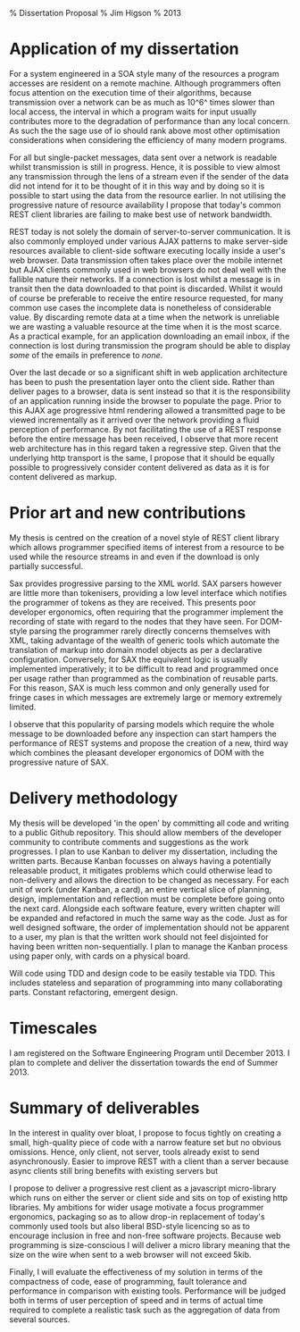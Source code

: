 % Dissertation Proposal
% Jim Higson
% 2013

Application of my dissertation
==============================

For a system engineered in a SOA style many of the resources a program
accesses are resident on a remote machine. Although programmers often
focus attention on the execution time of their algorithms, because
transmission over a network can be as much as 10^6^ times slower than
local access, the interval in which a program waits for input usually
contributes more to the degradation of performance than any local
concern. As such the the sage use of io should rank above most other
optimisation considerations when considering the efficiency of many
modern programs.

For all but single-packet messages, data sent over a network is readable
whilst transmission is still in progress. Hence, it is possible to view
almost any transmission through the lens of a stream even if the sender
of the data did not intend for it to be thought of it in this way and by
doing so it is possible to start using the data from the resource
earlier. In not utilising the progressive nature of resource
availability I propose that today's common REST client libraries are
failing to make best use of network bandwidth.

REST today is not solely the domain of server-to-server communication.
It is also commonly employed under various AJAX patterns to make
server-side resources available to client-side software executing
locally inside a user's web browser. Data transmission often takes place
over the mobile internet but AJAX clients commonly used in web browsers
do not deal well with the fallible nature their networks. If a
connection is lost whilst a message is in transit then the data
downloaded to that point is discarded. Whilst it would of course be
preferable to receive the entire resource requested, for many common use
cases the incomplete data is nonetheless of considerable value. By
discarding remote data at a time when the network is unreliable we are
wasting a valuable resource at the time when it is the most scarce. As a
practical example, for an application downloading an email inbox, if the
connection is lost during transmission the program should be able to
display *some* of the emails in preference to *none*.

Over the last decade or so a significant shift in web application
architecture has been to push the presentation layer onto the client
side. Rather than deliver pages to a browser, data is sent instead so
that it is the responsibility of an application running inside the
browser to populate the page. Prior to this AJAX age progressive html
rendering allowed a transmitted page to be viewed incrementally as it
arrived over the network providing a fluid perception of performance. By
not facilitating the use of a REST response before the entire message
has been received, I observe that more recent web architecture has in
this regard taken a regressive step. Given that the underlying http
transport is the same, I propose that it should be equally possible to
progressively consider content delivered as data as it is for content
delivered as markup.

Prior art and new contributions
===============================

My thesis is centred on the creation of a novel style of REST client
library which allows programmer specified items of interest from a
resource to be used while the resource streams in and even if the
download is only partially successful.

Sax provides progressive parsing to the XML world. SAX parsers however
are little more than tokenisers, providing a low level interface which
notifies the programmer of tokens as they are received. This presents
poor developer ergonomics, often requiring that the programmer implement
the recording of state with regard to the nodes that they have seen. For
DOM-style parsing the programmer rarely directly concerns themselves
with XML, taking advantage of the wealth of generic tools which automate
the translation of markup into domain model objects as per a declarative
configuration. Conversely, for SAX the equivalent logic is usually
implemented imperatively; it to be difficult to read and programmed once
per usage rather than programmed as the combination of reusable parts.
For this reason, SAX is much less common and only generally used for
fringe cases in which messages are extremely large or memory extremely
limited.

I observe that this popularity of parsing models which require the whole
message to be downloaded before any inspection can start hampers the
performance of REST systems and propose the creation of a new, third way
which combines the pleasant developer ergonomics of DOM with the
progressive nature of SAX.

Delivery methodology
====================

My thesis will be developed 'in the open' by committing all code and
writing to a public Github repository. This should allow members of the
developer community to contribute comments and suggestions as the work
progresses. I plan to use Kanban to deliver my dissertation, including
the written parts. Because Kanban focusses on always having a
potentially releasable product, it mitigates problems which could
otherwise lead to non-delivery and allows the direction to be changed as
necessary. For each unit of work (under Kanban, a card), an entire
vertical slice of planning, design, implementation and reflection must
be complete before going onto the next card. Alongside each software
feature, every written chapter will be expanded and refactored in much
the same way as the code. Just as for well designed software, the order
of implementation should not be apparent to a user, my plan is that the
written work should not feel disjointed for having been written
non-sequentially. I plan to manage the Kanban process using paper only,
with cards on a physical board.

Will code using TDD and design code to be easily testable via TDD. This
includes stateless and separation of programming into many collaborating
parts. Constant refactoring, emergent design.

Timescales
==========

I am registered on the Software Engineering Program until December 2013. I
plan to complete and deliver the dissertation towards the end of Summer
2013.

Summary of deliverables
=======================

In the interest in quality over bloat, I propose to focus tightly on
creating a small, high-quality piece of code with a narrow feature set
but no obvious omissions. Hence, only client, not server, tools already
exist to send asynchronously. Easier to improve REST with a client than
a server because async clients still bring benefits with existing
servers but

I propose to deliver a progressive rest client as a javascript
micro-library which runs on either the server or client side and sits on
top of existing http libraries. My ambitions for wider usage motivate a
focus programmer ergonomics, packaging so as to allow drop-in
replacement of today's commonly used tools but also liberal BSD-style
licencing so as to encourage inclusion in free and non-free software
projects. Because web programming is size-conscious I will deliver a
micro library meaning that the size on the wire when sent to a web
browser will not exceed 5kib.

Finally, I will evaluate the effectiveness of my solution in terms of
the compactness of code, ease of programming, fault tolerance and
performance in comparison with existing tools. Performance will be
judged both in terms of user perception of speed and in terms of actual
time required to complete a realistic task such as the aggregation of
data from several sources.
